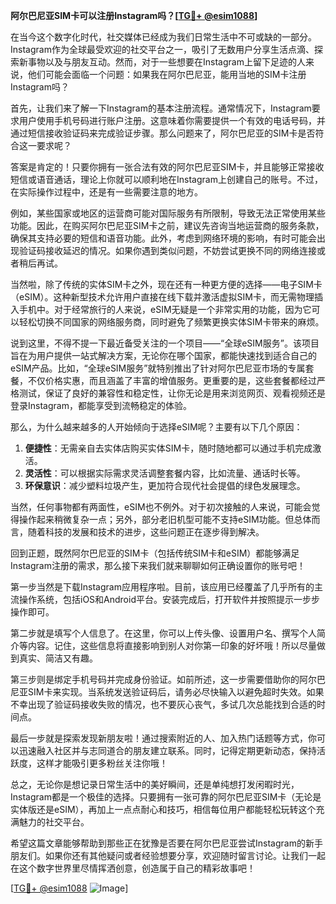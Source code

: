**阿尔巴尼亚SIM卡可以注册Instagram吗？[[TG💪+ @esim1088](https://t.me/s/esim1088)]**

在当今这个数字化时代，社交媒体已经成为我们日常生活中不可或缺的一部分。Instagram作为全球最受欢迎的社交平台之一，吸引了无数用户分享生活点滴、探索新事物以及与朋友互动。然而，对于一些想要在Instagram上留下足迹的人来说，他们可能会面临一个问题：如果我在阿尔巴尼亚，能用当地的SIM卡注册Instagram吗？

首先，让我们来了解一下Instagram的基本注册流程。通常情况下，Instagram要求用户使用手机号码进行账户注册。这意味着你需要提供一个有效的电话号码，并通过短信接收验证码来完成验证步骤。那么问题来了，阿尔巴尼亚的SIM卡是否符合这一要求呢？

答案是肯定的！只要你拥有一张合法有效的阿尔巴尼亚SIM卡，并且能够正常接收短信或语音通话，理论上你就可以顺利地在Instagram上创建自己的账号。不过，在实际操作过程中，还是有一些需要注意的地方。

例如，某些国家或地区的运营商可能对国际服务有所限制，导致无法正常使用某些功能。因此，在购买阿尔巴尼亚SIM卡之前，建议先咨询当地运营商的服务条款，确保其支持必要的短信和语音功能。此外，考虑到网络环境的影响，有时可能会出现验证码接收延迟的情况。如果你遇到类似问题，不妨尝试更换不同的网络连接或者稍后再试。

当然啦，除了传统的实体SIM卡之外，现在还有一种更方便的选择——电子SIM卡（eSIM）。这种新型技术允许用户直接在线下载并激活虚拟SIM卡，而无需物理插入手机中。对于经常旅行的人来说，eSIM无疑是一个非常实用的功能，因为它可以轻松切换不同国家的网络服务商，同时避免了频繁更换实体SIM卡带来的麻烦。

说到这里，不得不提一下最近备受关注的一个项目——“全球eSIM服务”。该项目旨在为用户提供一站式解决方案，无论你在哪个国家，都能快速找到适合自己的eSIM产品。比如，“全球eSIM服务”就特别推出了针对阿尔巴尼亚市场的专属套餐，不仅价格实惠，而且涵盖了丰富的增值服务。更重要的是，这些套餐都经过严格测试，保证了良好的兼容性和稳定性，让你无论是用来浏览网页、观看视频还是登录Instagram，都能享受到流畅稳定的体验。

那么，为什么越来越多的人开始倾向于选择eSIM呢？主要有以下几个原因：

1. **便捷性**：无需亲自去实体店购买实体SIM卡，随时随地都可以通过手机完成激活。
2. **灵活性**：可以根据实际需求灵活调整套餐内容，比如流量、通话时长等。
3. **环保意识**：减少塑料垃圾产生，更加符合现代社会提倡的绿色发展理念。

当然，任何事物都有两面性，eSIM也不例外。对于初次接触的人来说，可能会觉得操作起来稍微复杂一点；另外，部分老旧机型可能不支持eSIM功能。但总体而言，随着科技的发展和技术的进步，这些问题正在逐步得到解决。

回到正题，既然阿尔巴尼亚的SIM卡（包括传统SIM卡和eSIM）都能够满足Instagram注册的需求，那么接下来我们就来聊聊如何正确设置你的账号吧！

第一步当然是下载Instagram应用程序啦。目前，该应用已经覆盖了几乎所有的主流操作系统，包括iOS和Android平台。安装完成后，打开软件并按照提示一步步操作即可。

第二步就是填写个人信息了。在这里，你可以上传头像、设置用户名、撰写个人简介等内容。记住，这些信息将直接影响到别人对你第一印象的好坏哦！所以尽量做到真实、简洁又有趣。

第三步则是绑定手机号码并完成身份验证。如前所述，这一步需要借助你的阿尔巴尼亚SIM卡来实现。当系统发送验证码后，请务必尽快输入以避免超时失效。如果不幸出现了验证码接收失败的情况，也不要灰心丧气，多试几次总能找到合适的时间点。

最后一步就是探索发现新朋友啦！通过搜索附近的人、加入热门话题等方式，你可以迅速融入社区并与志同道合的朋友建立联系。同时，记得定期更新动态，保持活跃度，这样才能吸引更多粉丝关注你哦！

总之，无论你是想记录日常生活中的美好瞬间，还是单纯想打发闲暇时光，Instagram都是一个极佳的选择。只要拥有一张可靠的阿尔巴尼亚SIM卡（无论是实体版还是eSIM），再加上一点点耐心和技巧，相信每位用户都能轻松玩转这个充满魅力的社交平台。

希望这篇文章能够帮助到那些正在犹豫是否要在阿尔巴尼亚尝试Instagram的新手朋友们。如果你还有其他疑问或者经验想要分享，欢迎随时留言讨论。让我们一起在这个数字世界里尽情挥洒创意，创造属于自己的精彩故事吧！

[[TG💪+ @esim1088](https://t.me/s/esim1088) ![Image](https://i.postimg.cc/4NQfJmqS/Snipaste-2025-05-13-00-14-12.png)]